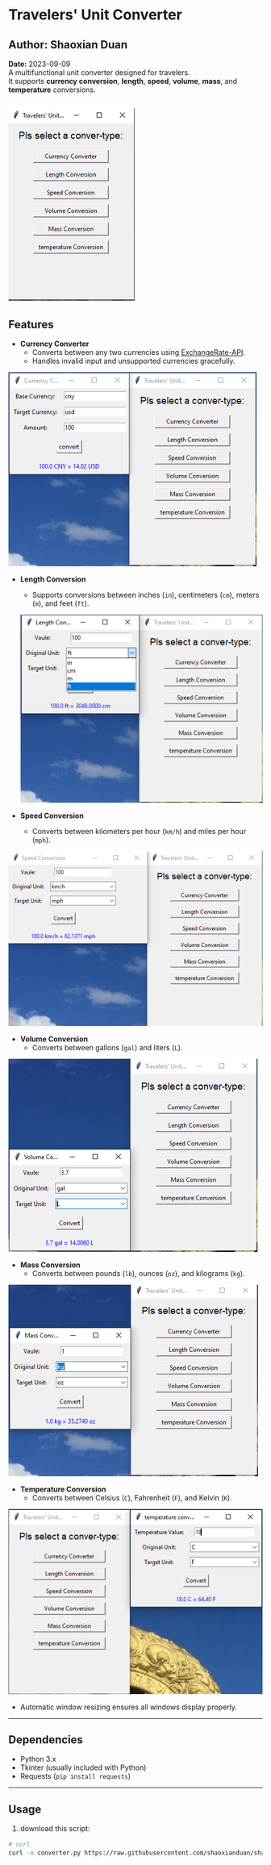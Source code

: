 # Travelers' Unit Converter 
## Author: Shaoxian Duan
**Date:** 2023-09-09  
A multifunctional unit converter designed for travelers.  
It supports **currency conversion**, **length**, **speed**, **volume**, **mass**, and **temperature** conversions.  

![alt text](Pics/cover.png)
---

## Features

- **Currency Converter**
  - Converts between any two currencies using [ExchangeRate-API](https://www.exchangerate-api.com/).
  - Handles invalid input and unsupported currencies gracefully.


![alt text](Pics/currency.png)
- **Length Conversion**
  - Supports conversions between inches (`in`), centimeters (`cm`), meters (`m`), and feet (`ft`).

  ![alt text](Pics/length.png)

- **Speed Conversion**
  - Converts between kilometers per hour (`km/h`) and miles per hour (`mph`).


![alt text](Pics/speed.png)
- **Volume Conversion**
  - Converts between gallons (`gal`) and liters (`L`).

![alt text](Pics/volume.png)

- **Mass Conversion**
  - Converts between pounds (`lb`), ounces (`oz`), and kilograms (`kg`).


![alt text](Pics/mass.png)

- **Temperature Conversion**
  - Converts between Celsius (`C`), Fahrenheit (`F`), and Kelvin (`K`).

![alt text](Pics/temp.png)

- Automatic window resizing ensures all windows display properly.

---

## Dependencies

- Python 3.x
- Tkinter (usually included with Python)
- Requests (`pip install requests`)

---

## Usage

1. download this script:

```bash
# curl
curl -o converter.py https://raw.githubusercontent.com/shaoxianduan/shaoxianduan.github.io/main/python/converter/converter.py


